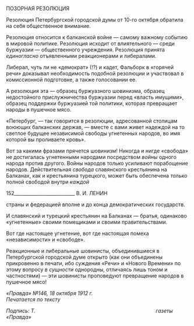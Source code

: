 ПОЗОРНАЯ РЕЗОЛЮЦИЯ

Резолюция Петербургской городской думы от 10-го октября обратила на себя обще­ственное внимание.

Резолюция относится к балканской войне — самому важному событию в мировой политике. Резолюция исходит от влиятельного — среди буржуазии — общественного учреждения. Резолюция принята _единогласно_ отъявленными реакционерами и либера­лами.

Либерал, чуть ли не «демократ» (!?) и кадет, Фальборк в «горячей речи» доказывал необходимость подобной резолюции и участвовал в комиссионной подготовке, а также голосовании ее.

А резолюция эта — образец буржуазного шовинизма, образец недостойного при­служничества буржуазии перед «власть имущими», образец поддержки буржуазией той политики, которая превращает народы в пушечное мясо.

«Петербург, — так говорится в резолюции, адресованной столицам воюющих балканских держав, — вместе с вами живет надеждой на то светлое будущее независимой свободы угнетенных народов, во имя которой вы проливаете кровь».

Вот за какими фразами прячется шовинизм! Никогда и нигде «свобода» не достига­лась угнетенными народами посредством _войны_ одного народа против другого. Войны народов только усиливают порабощение народов. Действительная _свобода_ славянского крестьянина на Балканах, как и крестьянина турецкого, может быть обеспечена _только_ полной свободой внутри _каждой_

  

152__________________________ В. И. ЛЕНИН

страны и федерацией вполне и до конца демократических государств.

И славянский и турецкий крестьянин на Балканах — братья, одинаково «угнетен­ные» своими помещиками и своими правительствами.

Вот где настоящее угнетение, вот где настоящая помеха «независимости» и «свобо­де».

Реакционные и либеральные шовинисты, объединившиеся в Петербургской город­ской думе открыто (как они объединены прикровенно в печати, ибо суждения «Речи» и «Нового Времени» по этому вопросу _в сущности_ однородны, отличаясь лишь тоном и частностями) — эти шовинисты проповедуют превращение народов в пушечное мясо!

_«Правда» №146, 18 октября 1912 г.                                                          Печатается по тексту_

_Подпись: Т._                                                                                    _газеты «Правда»_